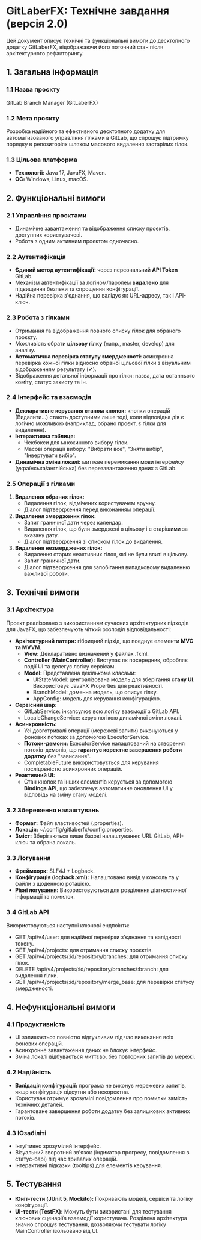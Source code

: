 # **GitLaberFX: Технічне завдання (версія 2.0)**

Цей документ описує технічні та функціональні вимоги до десктопного додатку GitLaberFX, відображаючи його поточний стан після архітектурного рефакторингу.

## **1\. Загальна інформація**

### **1.1 Назва проєкту**

GitLab Branch Manager (GitLaberFX)

### **1.2 Мета проєкту**

Розробка надійного та ефективного десктопного додатку для автоматизованого управління гілками в GitLab, що спрощує підтримку порядку в репозиторіях шляхом масового видалення застарілих гілок.

### **1.3 Цільова платформа**

* **Технології:** Java 17, JavaFX, Maven.  
* **ОС:** Windows, Linux, macOS.

## **2\. Функціональні вимоги**

### **2.1 Управління проєктами**

* Динамічне завантаження та відображення списку проєктів, доступних користувачеві.  
* Робота з одним активним проєктом одночасно.

### **2.2 Аутентифікація**

* **Єдиний метод аутентифікації:** через персональний **API Token** GitLab.  
* Механізм автентифікації за логіном/паролем **видалено** для підвищення безпеки та спрощення конфігурації.  
* Надійна перевірка з'єднання, що валідує як URL-адресу, так і API-ключ.

### **2.3 Робота з гілками**

* Отримання та відображення повного списку гілок для обраного проєкту.  
* Можливість обрати **цільову гілку** (напр., master, develop) для аналізу.  
* **Автоматична перевірка статусу змердженості:** асинхронна перевірка кожної гілки відносно обраної цільової гілки з візуальним відображенням результату (✔).  
* Відображення детальної інформації про гілки: назва, дата останнього коміту, статус захисту та ін.

### **2.4 Інтерфейс та взаємодія**

* **Декларативне керування станом кнопок:** кнопки операцій (Видалити...) стають доступними лише тоді, коли відповідна дія є логічно можливою (наприклад, обрано проєкт, є гілки для видалення).  
* **Інтерактивна таблиця:**  
  * Чекбокси для множинного вибору гілок.  
  * Масові операції вибору: "Вибрати все", "Зняти вибір", "Інвертувати вибір".  
* **Динамічна зміна локалі:** миттєве перемикання мови інтерфейсу (українська/англійська) без перезавантаження даних з GitLab.

### **2.5 Операції з гілками**

1. **Видалення обраних гілок:**  
   * Видалення гілок, відмічених користувачем вручну.  
   * Діалог підтвердження перед виконанням операції.  
2. **Видалення змерджених гілок:**  
   * Запит граничної дати через календар.  
   * Видалення гілок, що були змерджені в цільову і є старішими за вказану дату.  
   * Діалог підтвердження зі списком гілок до видалення.  
3. **Видалення незмерджених гілок:**  
   * Видалення старих неактивних гілок, які не були влиті в цільову.  
   * Запит граничної дати.  
   * Діалог підтвердження для запобігання випадковому видаленню важливої роботи.

## **3\. Технічні вимоги**

### **3.1 Архітектура**

Проєкт реалізовано з використанням сучасних архітектурних підходів для JavaFX, що забезпечують чіткий розподіл відповідальності:

* **Архітектурний патерн:** гібридний підхід, що поєднує елементи **MVC та MVVM**.  
  * **View:** Декларативно визначений у файлах .fxml.  
  * **Controller (MainController):** Виступає як посередник, обробляє події UI та делегує логіку сервісам.  
  * **Model:** Представлена декількома класами:  
    * UIStateModel: централізована модель для зберігання **стану UI**. Використовує JavaFX Properties для реактивності.  
    * BranchModel: доменна модель, що описує гілку.  
    * AppConfig: модель для керування конфігурацією.  
* **Сервісний шар:**  
  * GitLabService: інкапсулює всю логіку взаємодії з GitLab API.  
  * LocaleChangeService: керує логікою динамічної зміни локалі.  
* **Асинхронність:**  
  * Усі довготривалі операції (мережеві запити) виконуються у фонових потоках за допомогою ExecutorService.  
  * **Потоки-демони:** ExecutorService налаштований на створення потоків-демонів, що **гарантує коректне завершення роботи додатку** без "зависання".  
  * CompletableFuture використовується для керування послідовністю асинхронних операцій.  
* **Реактивний UI:**  
  * Стан кнопок та інших елементів керується за допомогою **Bindings API**, що забезпечує автоматичне оновлення UI у відповідь на зміну стану моделі.

### **3.2 Збереження налаштувань**

* **Формат:** Файл властивостей (.properties).  
* **Локація:** \~/.config/gitlaberfx/config.properties.  
* **Зміст:** Зберігаються лише базові налаштування: URL GitLab, API-ключ та обрана локаль.

### **3.3 Логування**

* **Фреймворк:** SLF4J \+ Logback.  
* **Конфігурація (logback.xml):** Налаштовано вивід у консоль та у файли з щоденною ротацією.  
* **Рівні логування:** Використовуються для розділення діагностичної інформації та помилок.

### **3.4 GitLab API**

Використовуються наступні ключові ендпоінти:

* GET /api/v4/user: для надійної перевірки з'єднання та валідності токену.  
* GET /api/v4/projects: для отримання списку проєктів.  
* GET /api/v4/projects/:id/repository/branches: для отримання списку гілок.  
* DELETE /api/v4/projects/:id/repository/branches/:branch: для видалення гілки.  
* GET /api/v4/projects/:id/repository/merge\_base: для перевірки статусу змердженості.

## **4\. Нефункціональні вимоги**

### **4.1 Продуктивність**

* UI залишається повністю відгукливим під час виконання всіх фонових операцій.  
* Асинхронне завантаження даних не блокує інтерфейс.  
* Зміна локалі відбувається миттєво, без повторних запитів до мережі.

### **4.2 Надійність**

* **Валідація конфігурації:** програма не виконує мережевих запитів, якщо конфігурація відсутня або некоректна.  
* Користувач отримує зрозумілі повідомлення про помилки замість технічних деталей.  
* Гарантоване завершення роботи додатку без залишкових активних потоків.

### **4.3 Юзабіліті**

* Інтуїтивно зрозумілий інтерфейс.  
* Візуальний зворотний зв'язок (індикатор прогресу, повідомлення в статус-барі) під час тривалих операцій.  
* Інтерактивні підказки (tooltips) для елементів керування.

## **5\. Тестування**

* **Юніт-тести (JUnit 5, Mockito):** Покривають моделі, сервіси та логіку конфігурації.  
* **UI-тести (TestFX):** Можуть бути використані для тестування ключових сценаріїв взаємодії користувача. Розділена архітектура значно спрощує тестування, дозволяючи тестувати логіку MainController ізольовано від UI.
